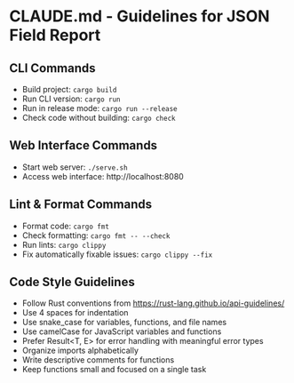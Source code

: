 # CLAUDE.md - Guidelines for JSON Field Report

## CLI Commands
- Build project: `cargo build`
- Run CLI version: `cargo run`
- Run in release mode: `cargo run --release`
- Check code without building: `cargo check`

## Web Interface Commands
- Start web server: `./serve.sh`
- Access web interface: http://localhost:8080

## Lint & Format Commands
- Format code: `cargo fmt`
- Check formatting: `cargo fmt -- --check`
- Run lints: `cargo clippy`
- Fix automatically fixable issues: `cargo clippy --fix`

## Code Style Guidelines
- Follow Rust conventions from https://rust-lang.github.io/api-guidelines/
- Use 4 spaces for indentation
- Use snake_case for variables, functions, and file names
- Use camelCase for JavaScript variables and functions
- Prefer Result<T, E> for error handling with meaningful error types
- Organize imports alphabetically
- Write descriptive comments for functions
- Keep functions small and focused on a single task